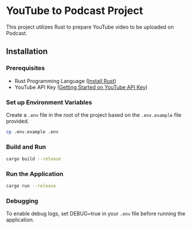 # YouTube to Podcast Project

This project utilizes Rust to prepare YouTube video to be uploaded on Podcast.

## Installation

### Prerequisites

- Rust Programming Language ([Install Rust](https://www.rust-lang.org/tools/install))
- YouTube API Key ([Getting Started on YouTube API Key](https://developers.google.com/youtube/v3/getting-started))

### Set up Environment Variables

Create a `.env` file in the root of the project based on the `.env.example` file provided.

```bash
cp .env.example .env
```

### Build and Run

```bash
cargo build --release
```

### Run the Application

```bash
cargo run --release
```

### Debugging

To enable debug logs, set DEBUG=true in your `.env` file before running the application.